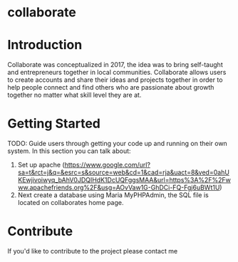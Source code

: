 # collaborate

# Introduction
Collaborate was conceptualized in 2017, the idea was to bring self-taught and entrepreneurs together in local communities. Collaborate allows users to create accounts and share their ideas and projects together in 
order to help people connect and find others who are passionate about growth together no matter what skill level they are at.  

# Getting Started
TODO: Guide users through getting your code up and running on their own system. In this section you can talk about:
1.	Set up apache (https://www.google.com/url?sa=t&rct=j&q=&esrc=s&source=web&cd=1&cad=rja&uact=8&ved=0ahUKEwjivoiwyq_bAhV0JDQIHdK1DcUQFggsMAA&url=https%3A%2F%2Fwww.apachefriends.org%2F&usg=AOvVaw1G-GhDCi-FQ-Fgj6uBWt1U)
2.	Next create a database using Maria MyPHPAdmin, the SQL file is located on collaborates home page.

# Contribute
If you'd like to contribute to the project please contact me
